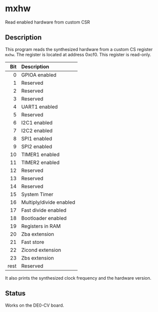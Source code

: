 # mxhw

Read enabled hardware from custom CSR

## Description

This program reads the synthesized hardware from a
custom CS register `mxhw`. The register is located at address
0xcf0. This register is read-only.

| Bit  | Description             |
|-----:|:------------------------|
| 0    | GPIOA enabled           |
| 1    | Reserved                |
| 2    | Reserved                |
| 3    | Reserved                |
| 4    | UART1 enabled           |
| 5    | Reserved                |
| 6    | I2C1 enabled            |
| 7    | I2C2 enabled            |
| 8    | SPI1 enabled            |
| 9    | SPI2 enabled            |
| 10   | TIMER1 enabled          |
| 11   | TIMER2 enabled          |
| 12   | Reserved                |
| 13   | Reserved                |
| 14   | Reserved                |
| 15   | System Timer            |
| 16   | Multiply/divide enabled |
| 17   | Fast divide enabled     |
| 18   | Bootloader enabled      |
| 19   | Registers in RAM        |
| 20   | Zba extension           |
| 21   | Fast store              |
| 22   | Zicond extension        |
| 23   | Zbs extension           |
| rest | Reserved                |

It also prints the synthesized clock frequency and the hardware version.

## Status

Works on the DE0-CV board.

